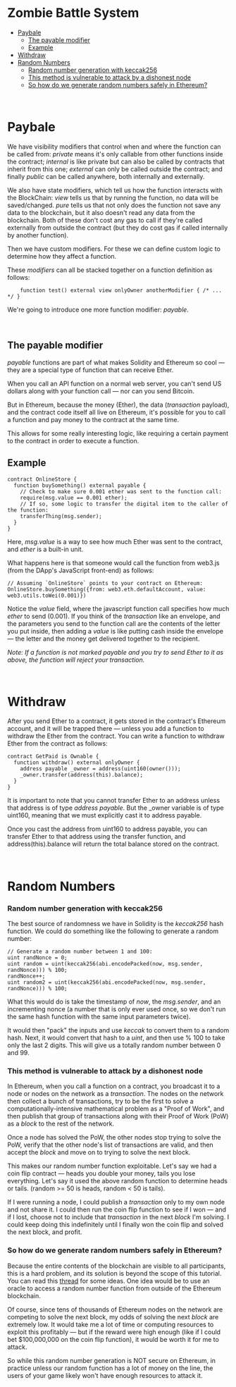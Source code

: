 # Zombie Battle System
- [Paybale](#paybale)
    - [The payable modifier](#the-payable-modifier)
    - [Example](#example)
- [Withdraw](#withdraw)
- [Random Numbers](#random-numbers)
    - [Random number generation with keccak256](#random-number-generation-with-keccak256)
    - [This method is vulnerable to attack by a dishonest node](#this-method-is-vulnerable-to-attack-by-a-dishonest-node)
    - [So how do we generate random numbers safely in Ethereum?](#so-how-do-we-generate-random-numbers-safely-in-ethereum)

<br>

# Paybale 

We have visibility modifiers that control when and where the function can be called from: *private* means it's only callable from other functions inside the contract; *internal* is like private but can also be called by contracts that inherit from this one; *external* can only be called outside the contract; and finally *public* can be called anywhere, both internally and externally.

We also have state modifiers, which tell us how the function interacts with the BlockChain: *view* tells us that by running the function, no data will be saved/changed. *pure* tells us that not only does the function not save any data to the blockchain, but it also doesn't read any data from the blockchain. Both of these don't cost any gas to call if they're called externally from outside the contract (but they do cost gas if called internally by another function).

Then we have custom modifiers. For these we can define custom logic to determine how they affect a function.

These *modifiers* can all be stacked together on a function definition as follows:
```solidity
    function test() external view onlyOwner anotherModifier { /* ... */ }
```

We're going to introduce one more function modifier: *payable*.

<br>

## The payable modifier

*payable* functions are part of what makes Solidity and Ethereum so cool — they are a special type of function that can receive Ether.

When you call an API function on a normal web server, you can't send US dollars along with your function call — nor can you send Bitcoin.

But in Ethereum, because the money (Ether), the data (*transaction* payload), and the contract code itself all live on Ethereum, it's possible for you to call a function and pay money to the contract at the same time.

This allows for some really interesting logic, like requiring a certain payment to the contract in order to execute a function.

## Example

```solidity
contract OnlineStore {
  function buySomething() external payable {
    // Check to make sure 0.001 ether was sent to the function call:
    require(msg.value == 0.001 ether);
    // If so, some logic to transfer the digital item to the caller of the function:
    transferThing(msg.sender);
  }
}
```

Here, *msg.value* is a way to see how much Ether was sent to the contract, and *ether* is a built-in unit.

What happens here is that someone would call the function from web3.js (from the DApp's JavaScript front-end) as follows:

```solidity
// Assuming `OnlineStore` points to your contract on Ethereum:
OnlineStore.buySomething({from: web3.eth.defaultAccount, value: web3.utils.toWei(0.001)})
```

Notice the *value* field, where the javascript function call specifies how much *ether* to send (0.001). If you think of the *transaction* like an envelope, and the parameters you send to the function call are the contents of the letter you put inside, then adding a *value* is like putting cash inside the envelope — the letter and the money get delivered together to the recipient. 

*Note: If a function is not marked payable and you try to send Ether to it as above, the function will reject your *transaction*.*

<br>

# Withdraw 

After you send Ether to a contract, it gets stored in the contract's Ethereum account, and it will be trapped there — unless you add a function to withdraw the Ether from the contract.
You can write a function to withdraw Ether from the contract as follows:
```solidity
contract GetPaid is Ownable {
  function withdraw() external onlyOwner {
    address payable _owner = address(uint160(owner()));
    _owner.transfer(address(this).balance);
  }
}
```
It is important to note that you cannot transfer Ether to an address unless that address is of type *address payable*. But the _owner variable is of type uint160, meaning that we must explicitly cast it to address payable.

Once you cast the address from uint160 to address payable, you can transfer Ether to that address using the transfer function, and address(this).balance will return the total balance stored on the contract. 

<br>

# Random Numbers

### Random number generation with keccak256
The best source of randomness we have in Solidity is the *keccak256* hash function.
We could do something like the following to generate a random number:
```solidity
// Generate a random number between 1 and 100:
uint randNonce = 0;
uint random = uint(keccak256(abi.encodePacked(now, msg.sender, randNonce))) % 100;
randNonce++;
uint random2 = uint(keccak256(abi.encodePacked(now, msg.sender, randNonce))) % 100;
```
What this would do is take the timestamp of *now*, the *msg.sender*, and an incrementing nonce (a number that is only ever used once, so we don't run the same hash function with the same input parameters twice).

It would then "pack" the inputs and use *keccak* to convert them to a random hash. Next, it would convert that hash to a *uint*, and then use % 100 to take only the last 2 digits. This will give us a totally random number between 0 and 99.

### This method is vulnerable to attack by a dishonest node

In Ethereum, when you call a function on a contract, you broadcast it to a node or nodes on the network as a *transaction*. The nodes on the network then collect a bunch of transactions, try to be the first to solve a computationally-intensive mathematical problem as a "Proof of Work", and then publish that group of transactions along with their Proof of Work (PoW) as a *block* to the rest of the network.

Once a node has solved the PoW, the other nodes stop trying to solve the PoW, verify that the other node's list of transactions are valid, and then accept the *block* and move on to trying to solve the next block.

This makes our random number function exploitable.
Let's say we had a coin flip contract — heads you double your money, tails you lose everything. Let's say it used the above random function to determine heads or tails. (random >= 50 is heads, random < 50 is tails).

If I were running a node, I could publish a *transaction* only to my own node and not share it. I could then run the coin flip function to see if I won — and if I lost, choose not to include that *transaction* in the next *block* I'm solving. I could keep doing this indefinitely until I finally won the coin flip and solved the next block, and profit.


### So how do we generate random numbers safely in Ethereum?
Because the entire contents of the blockchain are visible to all participants, this is a hard problem, and its solution is beyond the scope of this tutorial. You can read this [thread](https://ethereum.stackexchange.com/questions/191/how-can-i-securely-generate-a-random-number-in-my-smart-contract) for some ideas. One idea would be to use an oracle to access a random number function from outside of the Ethereum blockchain.

Of course, since tens of thousands of Ethereum nodes on the network are competing to solve the next block, my odds of solving the next *block* are extremely low. It would take me a lot of time or computing resources to exploit this profitably — but if the reward were high enough (like if I could bet $100,000,000 on the coin flip function), it would be worth it for me to attack.

So while this random number generation is NOT secure on Ethereum, in practice unless our random function has a lot of money on the line, the users of your game likely won't have enough resources to attack it.
